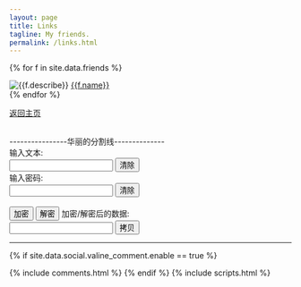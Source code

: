 ```yaml
---
layout: page
title: Links
tagline: My friends.
permalink: /links.html
---
```



{% for f in site.data.friends %}
<div class="link-chip">
 <img alt="{{f.describe}}" src="{{f.image}}" class="link-chip-icon">
 <a title="{{f.describe}}" target="_blank" class="link-chip-title" href="{{f.url}}">{{f.name}}</a>
</div>
{% endfor %}

[返回主页](http://tommyhot.cn)

  <script src="/assets/js/aes.js"></script>
  <script src="/assets/js/mode-ecb.js"></script>
  <script>

    function getAesString(data,key){//加密
        var key = CryptoJS.enc.Utf8.parse(key);
        var data = CryptoJS.enc.Utf8.parse(data);
        var encrypted = CryptoJS.AES.encrypt(data,key,
                {
                    mode:CryptoJS.mode.ECB,
                    padding:CryptoJS.pad.Pkcs7
                });
        return encrypted.ciphertext.toString();
        // return encrypted
    }

    function getDAesString(encrypted,key){//解密
        var encrypted = CryptoJS.enc.Hex.parse(encrypted);
        encrypted = CryptoJS.enc.Base64.stringify(encrypted);
        var key  = CryptoJS.enc.Utf8.parse(key);
        var decrypted = CryptoJS.AES.decrypt(encrypted,key,
                {
                    mode:CryptoJS.mode.ECB,
                    padding:CryptoJS.pad.Pkcs7
                });
        return decrypted.toString(CryptoJS.enc.Utf8);
    }

    function getAES(){ //加密
        var data = document.getElementById("data-ipt").value;//明文
        var key  =  document.getElementById("data-pwd").value;//明文
        var encrypted = getAesString(data,key); //密文
        document.getElementById("data-out").value = encrypted;
    }

    function getDAes(){//解密
        var encrypted = document.getElementById("data-ipt").value; //密文
        var key  =  document.getElementById("data-pwd").value;//明文
        var decryptedStr = getDAesString(encrypted,key);
        document.getElementById("data-out").value = decryptedStr;
    }

    function oCopy(){
      {
				if (navigator.userAgent.match(/(iPhone|iPod|iPad);?/i)) {//区分iPhone设备
					window.getSelection().removeAllRanges();//这段代码必须放在前面否则无效
					var Url2=document.getElementById("data-out");//要复制文字的节点
					var range = document.createRange();
					// 选中需要复制的节点
					range.selectNode(Url2);
					// 执行选中元素
					window.getSelection().addRange(range);
					// 执行 copy 操作
					var successful = document.execCommand('copy');
					// 移除选中的元素
					window.getSelection().removeAllRanges();
          alert("已复制好，可贴粘。");
				}else{
					var Url2=document.getElementById("data-out");//要复制文字的节点
					Url2.select(); // 选择对象
					document.execCommand("Copy"); // 执行浏览器复制命令
          alert("已复制好，可贴粘。");
				}
      }
    }

    function clearInput() {
      var input = document.getElementById("data-ipt")
      input.value = ""
    }
    function clearPassword() {
      var pwd = document.getElementById("data-pwd")
      pwd.value = ""
    }

  </script>
  <div class="demo-wrap">
      <br>----------------华丽的分割线--------------<br>
    输入文本:<br>
    <input type="text" id="data-ipt"/>&nbsp;<button onclick="clearInput();">清除</button>
    <br/>
    输入密码:<br>
    <input type="password" id="data-pwd"/>&nbsp;<button onclick="clearPassword();">清除</button>
    <br/>
    <br/>
    <button onclick="getAES();">加密</button> 
    <button onclick="getDAes();">解密</button> 
    加密/解密后的数据:
    <br/>
    <input  id="data-out" type="text"/> 
    <button onclick="oCopy();">拷贝</button>
</div>

<hr/>

  {% if site.data.social.valine_comment.enable  == true %}
  <script src="/comment/av-min.js"></script>
  <script src="/comment/Valine.min.js"></script>
  <div id="comments"></div>
  {% include comments.html %}
  {% endif %}
  {% include scripts.html %}
